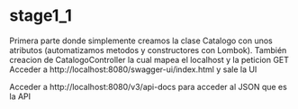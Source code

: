 # stage1_1
Primera parte donde simplemente creamos la clase Catalogo con unos atributos (automatizamos metodos y constructores con Lombok). También creacion de CatalogoController la cual mapea el localhost y la peticion GET
Acceder a http://localhost:8080/swagger-ui/index.html y sale la UI 

Acceder a http://localhost:8080/v3/api-docs para acceder al JSON que es la API
